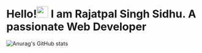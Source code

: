 
# Hello!<img src="https://raw.githubusercontent.com/MartinHeinz/MartinHeinz/master/wave.gif" width="30px"> I am Rajatpal Singh Sidhu. A passionate Web Developer 

![Anurag's GitHub stats](https://github-readme-stats.vercel.app/api?username=rajatsidhu&count_private=true&show_icons=true)






